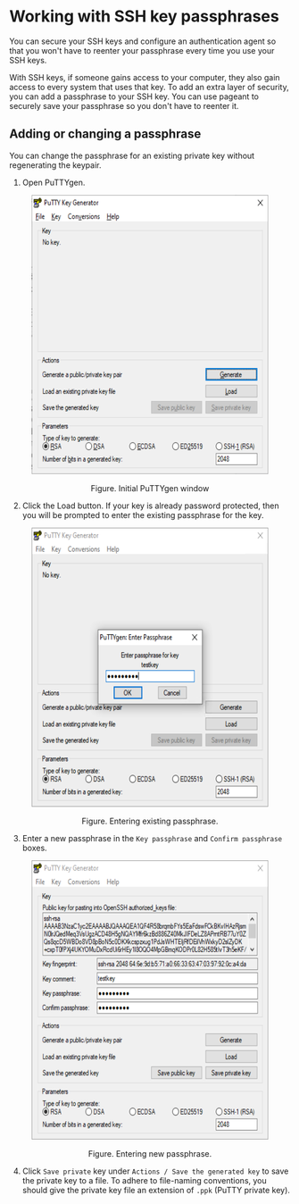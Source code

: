 # Working with SSH key passphrases

You can secure your SSH keys and configure an authentication agent so that you won't have to reenter your passphrase every time you use your SSH keys.

With SSH keys, if someone gains access to your computer, they also gain access to every system that uses that key. To add an extra layer of security, you can add a passphrase to your SSH key. You can use pageant to securely save your passphrase so you don't have to reenter it.

## Adding or changing a passphrase

You can change the passphrase for an existing private key without regenerating the keypair.

1. Open PuTTYgen.

<figure>
  <p align="center"><img src="assets/images/putty-sshkeygen-with-passphrase-1.png" height="500"></p>
  <figcaption><p align="center">Figure. Initial PuTTYgen window</p></figcaption>
</figure>

2. Click the Load button. If your key is already password protected, then you will be prompted to enter the existing passphrase for the key.

<figure>
  <p align="center"><img src="assets/images/putty-sshkeygen-with-passphrase-6.png" height="500"></p>
  <figcaption><p align="center">Figure. Entering existing passphrase.</p></figcaption>
</figure>

3. Enter a new passphrase in the `Key passphrase` and `Confirm passphrase` boxes. 

<figure>
  <p align="center"><img src="assets/images/putty-sshkeygen-with-passphrase-3.png" height="500"></p>
  <figcaption><p align="center">Figure. Entering new passphrase.</p></figcaption>
</figure>

4. Click `Save private` key under `Actions / Save the generated key` to save the private key to a file. To adhere to file-naming conventions, you should give the private key file an extension of `.ppk` (PuTTY private key).
